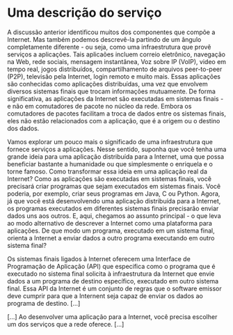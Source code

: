 # Uma descrição do serviço

A discussão anterior identificou muitos dos componentes que compõe a Internet. Mas também podemos descrevê-la partindo de um ângulo completamente diferente - ou seja, como uma infraestrutura que provê serviços a aplicações. Tais aplicaões incluem correio eletrônico, navegação na Web, rede sociais, mensagem instantânea, Voz sobre IP (VoIP), video em tempo real, jogos distribuídos, compartilhamento de arquivos peer-to-peer (P2P), televisão pela Internet, login remoto e muito mais. Essas aplicações são conhecidas como aplicações distribuídas, uma vez que envolvem diversos sistemas finais que trocam informações mutuamente. De forma significativa, as aplicações da Internet são executadas em sistemas finais - e não em comutadores de pacote no núcleo da rede. Embora os comutadores de pacotes facilitam a troca de dados entre os sistemas finais, eles não estão relacionados com a aplicação, que é a origem ou o destino dos dados.

Vamos explorar um pouco mais o significado de uma infraestrutura que fornece serviços a aplicações. Nesse sentido, suponha que você tenha uma grande ideia para uma aplicação distribuída para a Internet, uma que possa beneficiar bastante a humanidade ou que simplesmente o enriquela e o torne famoso. Como transformar essa ideia em uma aplicação real da Internet? Como as aplicações são executadas em sistemas finais, você precisará criar programas que sejam executados em sistemas finais. Você poderia, por exemplo, criar seus programas em Java, C ou Python. Agora, já que você está desenvolvendo uma aplicação distribuída para a Internet, os programas executados em diferentes sistemas finais precisarão enviar dados uns aos outros. E, aqui, chegamos ao assunto principal - o que leva ao modo alternativo de descrever a Internet como uma plataforma para aplicações. De que modo um programa, executado em um sistema final, orienta a Internet a enviar dados a outro programa executando em outro sistema final?

Os sistemas finais ligados à Internet oferecem uma Interface de Programação de Aplicação (API) que especifica como o programa que é executado no sistema final solicita à infraestrutura da Internet que envie dados a um programa de destino específico, executado em outro sistema final. Essa API da Internet é um conjunto de regras que o software emissor deve cumprir para que a Internent seja capaz de enviar os dados ao programa de destino. [...] 

[...] Ao desenvolver uma aplicação para a Internet, você precisa escolher um dos serviços que a rede oferece. [...]